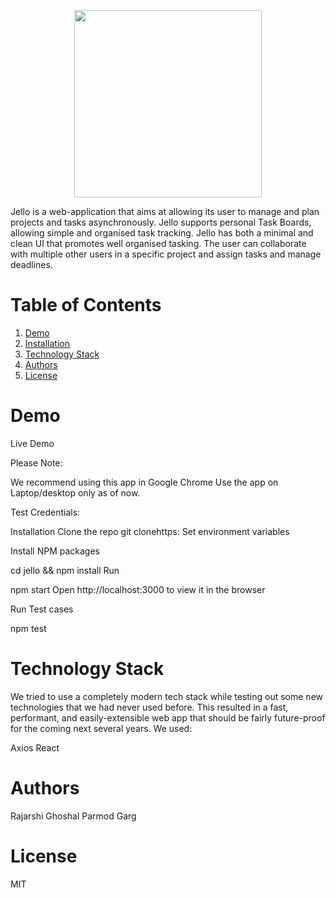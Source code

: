 
<p align="center">
  <img width="300" height="300" src="https://ik.imagekit.io/jbpnz7w0tjy/apple-touch-icon_d8vn5BWD9.png?ik-sdk-version=javascript-1.4.3&updatedAt=1648104698872">
</p>

Jello is a web-application that aims at allowing its user to manage and plan projects and tasks asynchronously. Jello supports personal Task Boards, allowing simple and organised task tracking. Jello has both a minimal and clean UI that promotes well organised tasking. The user can collaborate with multiple other users in a specific project and assign tasks and manage deadlines. 


# Table of Contents

1. [Demo](#demo)
2. [Installation](#installation)
3. [Technology Stack](#technology-stack)
4. [Authors](#authors)
5. [License](#license)

# Demo

Live Demo


Please Note:

We recommend using this app in Google Chrome
Use the app on Laptop/desktop only as of now.

Test Credentials:


Installation
Clone the repo
git clonehttps:
Set environment variables


Install NPM packages

cd jello && npm install
Run

npm start
Open http://localhost:3000 to view it in the browser

Run Test cases

npm test

# Technology Stack
We tried to use a completely modern tech stack while testing out some new technologies that we had never used before. This resulted in a fast, performant, and easily-extensible web app that should be fairly future-proof for the coming next several years. We used:


Axios
React

# Authors
Rajarshi Ghoshal
Parmod Garg

# License
MIT
